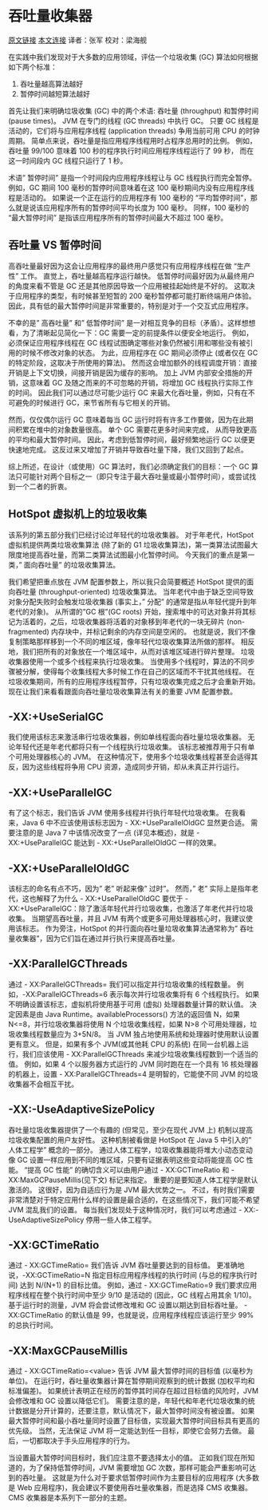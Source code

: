 # 吞吐量收集器

[原文链接](https://blog.codecentric.de/en/2013/01/useful-jvm-flags-part-6-throughput-collector/) [本文连接](http://ifeve/useful-jvm-flags-part-6-throughput-collector) 译者：张军  校对：梁海舰

在实践中我们发现对于大多数的应用领域，评估一个垃圾收集 (GC) 算法如何根据如下两个标准：

1. 吞吐量越高算法越好
2. 暂停时间越短算法越好

首先让我们来明确垃圾收集 (GC) 中的两个术语: 吞吐量 (throughput) 和暂停时间 (pause times)。 JVM 在专门的线程 (GC threads) 中执行 GC。 只要 GC 线程是活动的，它们将与应用程序线程 (application threads) 争用当前可用 CPU 的时钟周期。 简单点来说，吞吐量是指应用程序线程用时占程序总用时的比例。 例如，吞吐量 99/100 意味着 100 秒的程序执行时间应用程序线程运行了 99 秒， 而在这一时间段内 GC 线程只运行了 1 秒。

术语” 暂停时间” 是指一个时间段内应用程序线程让与 GC 线程执行而完全暂停。 例如，GC 期间 100 毫秒的暂停时间意味着在这 100 毫秒期间内没有应用程序线程是活动的。 如果说一个正在运行的应用程序有 100 毫秒的 “平均暂停时间”，那么就是说该应用程序所有的暂停时间平均长度为 100 毫秒。 同样，100 毫秒的 “最大暂停时间” 是指该应用程序所有的暂停时间最大不超过 100 毫秒。

## 吞吐量 VS 暂停时间

高吞吐量最好因为这会让应用程序的最终用户感觉只有应用程序线程在做 “生产性” 工作。 直觉上，吞吐量越高程序运行越快。 低暂停时间最好因为从最终用户的角度来看不管是 GC 还是其他原因导致一个应用被挂起始终是不好的。 这取决于应用程序的类型，有时候甚至短暂的 200 毫秒暂停都可能打断终端用户体验。 因此，具有低的最大暂停时间是非常重要的，特别是对于一个交互式应用程序。

不幸的是” 高吞吐量” 和” 低暂停时间” 是一对相互竞争的目标（矛盾）。这样想想看，为了清晰起见简化一下：GC 需要一定的前提条件以便安全地运行。 例如，必须保证应用程序线程在 GC 线程试图确定哪些对象仍然被引用和哪些没有被引用的时候不修改对象的状态。 为此，应用程序在 GC 期间必须停止 (或者仅在 GC 的特定阶段，这取决于所使用的算法)。 然而这会增加额外的线程调度开销：直接开销是上下文切换，间接开销是因为缓存的影响。 加上 JVM 内部安全措施的开销，这意味着 GC 及随之而来的不可忽略的开销，将增加 GC 线程执行实际工作的时间。 因此我们可以通过尽可能少运行 GC 来最大化吞吐量，例如，只有在不可避免的时候进行 GC，来节省所有与它相关的开销。

然而，仅仅偶尔运行 GC 意味着每当 GC 运行时将有许多工作要做，因为在此期间积累在堆中的对象数量很高。 单个 GC 需要花更多时间来完成， 从而导致更高的平均和最大暂停时间。 因此，考虑到低暂停时间，最好频繁地运行 GC 以便更快速地完成。 这反过来又增加了开销并导致吞吐量下降，我们又回到了起点。

综上所述，在设计（或使用）GC 算法时​​，我们必须确定我们的目标：一个 GC 算法​​只可能针对两个目标之一（即只专注于最大吞吐量或最小暂停时间），或尝试找到一个二者的折衷。

## HotSpot 虚拟机上的垃圾收集

该系列的第五部分我们已经讨论过年轻代的垃圾收集器。 对于年老代，HotSpot 虚拟机提供两类垃圾收集算法 (除了新的 G1 垃圾收集算法)，第一类算法试图最大限度地提高吞吐量，而第二类算法试图最小化暂停时间。 今天我们的重点是第一类，” 面向吞吐量” 的垃圾收集算法。

我们希望把重点放在 JVM 配置参数上，所以我只会简要概述 HotSpot 提供的面向吞吐量 (throughput-oriented) 垃圾收集算法。 当年老代中由于缺乏空间导致对象分配失败时会触发垃圾收集器 (事实上，” 分配” 的通常是指从年轻代提升到年老代的对象)。 从所谓的”GC 根”(GC roots) 开始，搜索堆中的可达对象并将其标记为活着的，之后，垃圾收集器将活着的对象移到年老代的一块无碎片 (non-fragmented) 内存块中，并标记剩余的内存空间是空闲的。 也就是说，我们不像复制策略那样移到一个不同的堆区域，像年轻代垃圾收集算法所做的那样。 相反地，我们把所有的对象放在一个堆区域中，从而对该堆区域进行碎片整理。 垃圾收集器使用一个或多个线程来执行垃圾收集。 当使用多个线程时，算法的不同步骤被分解，使得每个收集线程大多时候工作在自己的区域而不干扰其他线程。 在垃圾收集期间，所有的应用程序线程暂停，只有垃圾收集完成之后才会重新开始。 现在让我们来看看跟面向吞吐量垃圾收集算法有关的重要 JVM 配置参数。

## -XX:+UseSerialGC

我们使用该标志来激活串行垃圾收集器，例如单线程面向吞吐量垃圾收集器。 无论年轻代还是年老代都将只有一个线程执行垃圾收集。 该标志被推荐用于只有单个可用处理器核心的 JVM。 在这种情况下，使用多个垃圾收集线程甚至会适得其反，因为这些线程将争用 CPU 资源，造成同步开销，却从未真正并行运行。

## -XX:+UseParallelGC

有了这个标志，我们告诉 JVM 使用多线程并行执行年轻代垃圾收集。 在我看来，Java 6 中不应该使用该标志因为 - XX:+UseParallelOldGC 显然更合适。 需要注意的是 Java 7 中该情况改变了一点 (详见本概述)，就是 - XX:+UseParallelGC 能达到 - XX:+UseParallelOldGC 一样的效果。

## -XX:+UseParallelOldGC

该标志的命名有点不巧，因为” 老” 听起来像” 过时”。 然而，” 老” 实际上是指年老代，这也解释了为什么 - XX:+UseParallelOldGC 要优于 - XX:+UseParallelGC：除了激活年轻代并行垃圾收集，也激活了年老代并行垃圾收集。 当期望高吞吐量，并且 JVM 有两个或更多可用处理器核心时，我建议使用该标志。
作为旁注，HotSpot 的并行面向吞吐量垃圾收集算法通常称为” 吞吐量收集器”，因为它们旨在通过并行执行来提高吞吐量。

## -XX:ParallelGCThreads

通过 - XX:ParallelGCThreads=<value> 我们可以指定并行垃圾收集的线程数量。 例如，-XX:ParallelGCThreads=6 表示每次并行垃圾收集将有 6 个线程执行。 如果不明确设置该标志，虚拟机将使用基于可用 (虚拟) 处理器数量计算的默认值。 决定因素是由 Java Runtime。availableProcessors() 方法的返回值 N，如果 N<=8，并行垃圾收集器将使用 N 个垃圾收集线程，如果 N>8 个可用处理器，垃圾收集线程数量应为 3+5N/8。
当 JVM 独占地使用系统和处理器时使用默认设置更有意义。 但是，如果有多个 JVM(或其他耗 CPU 的系统) 在同一台机器上运行，我们应该使用 - XX:ParallelGCThreads 来减少垃圾收集线程数到一个适当的值。 例如，如果 4 个以服务器方式运行的 JVM 同时跑在在一个具有 16 核处理器的机器上，设置 - XX:ParallelGCThreads=4 是明智的，它能使不同 JVM 的垃圾收集器不会相互干扰。

## -XX:-UseAdaptiveSizePolicy

吞吐量垃圾收集器提供了一个有趣的 (但常见，至少在现代 JVM 上) 机制以提高垃圾收集配置的用户友好性。 这种机制被看做是 HotSpot 在 Java 5 中引入的” 人体工程学” 概念的一部分。 通过人体工程学，垃圾收集器能将堆大小动态变动像 GC 设置一样应用到不同的堆区域，只要有证据表明这些变动将能提高 GC 性能。 “提高 GC 性能” 的确切含义可以由用户通过 - XX:GCTimeRatio 和 - XX:MaxGCPauseMillis(见下文) 标记来指定。
重要的是要知道人体工程学是默认激活的。 这很好，因为自适应行为是 JVM 最大优势之一。 不过，有时我们需要非常清楚对于特定应用什么样的设置是最合适的，在这些情况下，我们可能不希望 JVM 混乱我们的设置。 每当我们发现处于这种情况时，我们可以考虑通过 - XX:-UseAdaptiveSizePolicy 停用一些人体工程学。

## -XX:GCTimeRatio

通过 - XX:GCTimeRatio=<value> 我们告诉 JVM 吞吐量要达到的目标值。 更准确地说，-XX:GCTimeRatio=N 指定目标应用程序线程的执行时间 (与总的程序执行时间) 达到 N/(N+1) 的目标比值。 例如，通过 - XX:GCTimeRatio=9 我们要求应用程序线程在整个执行时间中至少 9/10 是活动的 (因此，GC 线程占用其余 1/10)。 基于运行时的测量，JVM 将会尝试修改堆和 GC 设置以期达到目标吞吐量。 -XX:GCTimeRatio 的默认值是 99，也就是说，应用程序线程应该运行至少 99% 的总执行时间。

## -XX:MaxGCPauseMillis

通过 - XX:GCTimeRatio=&lt;value&gt; 告诉 JVM 最大暂停时间的目标值 (以毫秒为单位)。 在运行时，吞吐量收集器计算在暂停期间观察到的统计数据 (加权平均和标准偏差)。 如果统计表明正在经历的暂停其时间存在超过目标值的风险时，JVM 会修改堆和 GC 设置以降低它们。 需要注意的是，年轻代和年老代垃圾收集的统计数据是分开计算的，还要注意，默认情况下，最大暂停时间没有被设置。
如果最大暂停时间和最小吞吐量同时设置了目标值，实现最大暂停时间目标具有更高的优先级。 当然，无法保证 JVM 将一定能达到任一目标，即使它会努力去做。 最后，一切都取决于手头应用程序的行为。

当设置最大暂停时间目标时，我们应注意不要选择太小的值。 正如我们现在所知道的，为了保持低暂停时间，JVM 需要增加 GC 次数，那样可能会严重影响可达到的吞吐量。 这就是为什么对于要求低暂停时间作为主要目标的应用程序 (大多数是 Web 应用程序)，我会建议不要使用吞吐量收集器，而是选择 CMS 收集器。 CMS 收集器是本系列下一部分的主题。

